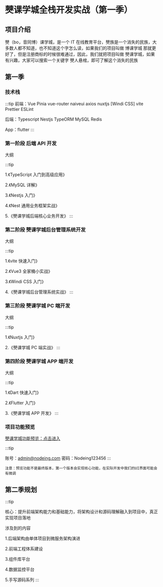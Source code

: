 # 僰课学城全栈开发实战（第一季）

## 项目介绍

僰（bo，音同博）课学城，是一个 IT 在线教育平台，僰族是一个消失的民族，大多数人都不知道，也不知道这个字怎么读，如果我们的项目叫做 博课学城 那就更好了，但是注册商标的时候很难通过，因此，我们就把项目叫做 僰课学城，如果有兴趣，大家可以搜索一个关键字 僰人悬棺，即可了解这个消失的民族

## 第一季

### 技术栈

:::tip
前端：Vue Pinia vue-router naiveui axios nuxtjs [Windi CSS] vite Prettier ESLint

后端：Typescript Nestjs TypeORM MySQL Redis

App：flutter
:::

### 第一阶段 后端 API 开发

大纲

:::tip

1.《TypeScript 入门到高级应用》

2.《MySQL 详解》

3.《Nestjs 入门》

4.《Nest 通用业务框架实战》

5.《僰课学城后端核心业务开发》
:::

### 第二阶段 僰课学城后台管理系统开发

大纲

:::tip

1.《vite 快速入门》

2.《Vue3 全家桶小实战》

3.《Windi CSS 入门》

4.《僰课学城后台管理系统实战》
:::

### 第三阶段 僰课学城 PC 端开发

大纲

:::tip

1.《Nuxtjs 入门》

2.《僰课学城 PC 端实战》
:::

### 第四阶段 僰课学城 APP 端开发

大纲

:::tip

1.《Dart 快速入门》

2.《Flutter 入门》

3.《僰课学城 APP 开发》
:::

### 项目功能预览

[僰课学城功能预览：点击进入](https://admin.demo.nodeing.com/)

:::tip

账号：admin@nodeing.com
密码：Nodeing123456
:::

```
注意：预览功能不是最终版本，第一个版本会实现核心功能，在实际开发中我们的UI界面可能会有微调
```

## 第二季规划

:::tip

核心：提升前端架构能力和基础能力，将架构设计和源码理解融入到项目中，真正实现项目落地

涉及到的内容

1.后端架构由单体项目到微服务架构演进

2.前端工程体系建设

3.组件库平台

4.数据监控平台

5.手写源码系列
:::
